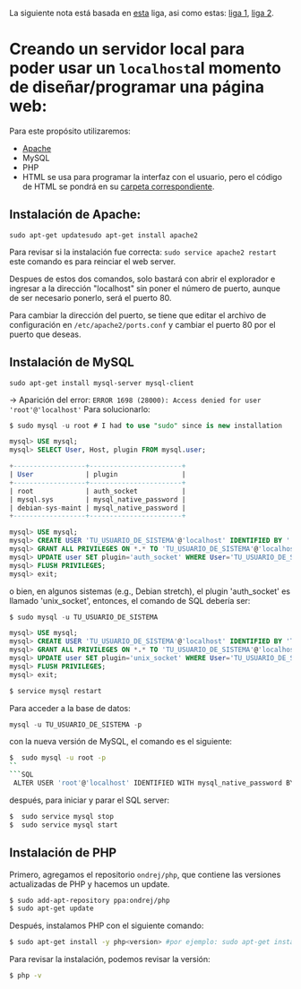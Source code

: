 La siguiente nota está basada en [esta](http://www.linuxandubuntu.com/home/how-to-setup-a-web-server-and-host-website-on-your-own-linux-computer) liga, asi como estas: [liga 1](https://www.howtoforge.com/ubuntu-lamp-server-with-apache2-php5-mysql-on-14.04-lts), [liga 2](https://vitux.com/how-to-install-php5-and-php7-on-ubuntu-18-04-lts/). 

# Creando un servidor local para poder usar un `localhost`al momento de diseñar/programar una página web:

Para este propósito utilizaremos:
* [Apache](https://github.com/rafaelortegar/my_cheat_sheets/blob/master/PHP/seting%20up%20local%20hosting/README.md#instalaci%C3%B3n-de-apache)
* MySQL
* PHP
* HTML se usa para programar la interfaz con el usuario, pero el código de HTML se pondrá en su [carpeta correspondiente](https://github.com/rafaelortegar/my_cheat_sheets/tree/master/HTML).

## Instalación de Apache:
`sudo apt-get updatesudo apt-get install apache2`

Para revisar si la instalación fue correcta:
`sudo service apache2 restart`
este comando es para reinciar el web server.

Despues de estos dos comandos, solo bastará con abrir el explorador e ingresar a la dirección "localhost" sin poner el número de puerto, aunque de ser necesario ponerlo, será el puerto 80.

Para cambiar la dirección del puerto, se tiene que editar el archivo de configuración en `/etc/apache2/ports.conf`  y cambiar el puerto 80 por el puerto que deseas.

## Instalación de MySQL

`sudo apt-get install mysql-server mysql-client`

 &rarr; Aparición del error: `ERROR 1698 (28000): Access denied for user 'root'@'localhost'`
Para solucionarlo:
``` SQL
$ sudo mysql -u root # I had to use "sudo" since is new installation

mysql> USE mysql;
mysql> SELECT User, Host, plugin FROM mysql.user;

+------------------+-----------------------+
| User             | plugin                |
+------------------+-----------------------+
| root             | auth_socket           |
| mysql.sys        | mysql_native_password |
| debian-sys-maint | mysql_native_password |
+------------------+-----------------------+

mysql> USE mysql;
mysql> CREATE USER 'TU_USUARIO_DE_SISTEMA'@'localhost' IDENTIFIED BY '';
mysql> GRANT ALL PRIVILEGES ON *.* TO 'TU_USUARIO_DE_SISTEMA'@'localhost';
mysql> UPDATE user SET plugin='auth_socket' WHERE User='TU_USUARIO_DE_SISTEMA';
mysql> FLUSH PRIVILEGES;
mysql> exit;
```
o bien, en algunos sistemas (e.g., Debian stretch), el plugin 'auth_socket' es llamado 'unix_socket', entonces, el comando de SQL debería ser:

```SQL
$ sudo mysql -u TU_USUARIO_DE_SISTEMA 

mysql> USE mysql;
mysql> CREATE USER 'TU_USUARIO_DE_SISTEMA'@'localhost' IDENTIFIED BY 'TU_CONTRASEÑA DE USUARIO'; # Si no quieres asignar una contraseña, dejarlo como ''
mysql> GRANT ALL PRIVILEGES ON *.* TO 'TU_USUARIO_DE_SISTEMA'@'localhost';
mysql> UPDATE user SET plugin='unix_socket' WHERE User='TU_USUARIO_DE_SISTEMA';
mysql> FLUSH PRIVILEGES;
mysql> exit;

$ service mysql restart
```

Para acceder a la base de datos:

```SQL
mysql -u TU_USUARIO_DE_SISTEMA -p
```
con la nueva versión de MySQL, el comando es el siguiente:

```bash
$  sudo mysql -u root -p
``
```SQL
 ALTER USER 'root'@'localhost' IDENTIFIED WITH mysql_native_password BY 'TU_CONTRASEÑA DE USUARIO';
```
después, para iniciar y parar el SQL server:
```bash
$  sudo service mysql stop
$  sudo service mysql start
```

## Instalación de PHP
Primero, agregamos el repositorio `ondrej/php`, que contiene las versiones actualizadas de PHP y hacemos un update.
```bash
$ sudo add-apt-repository ppa:ondrej/php
$ sudo apt-get update
```
Después, instalamos PHP con el siguiente comando:
```bash
$ sudo apt-get install -y php<version> #por ejemplo: sudo apt-get install -y php7.2
```

Para revisar la instalación, podemos revisar la versión:
```bash
$ php -v
```



